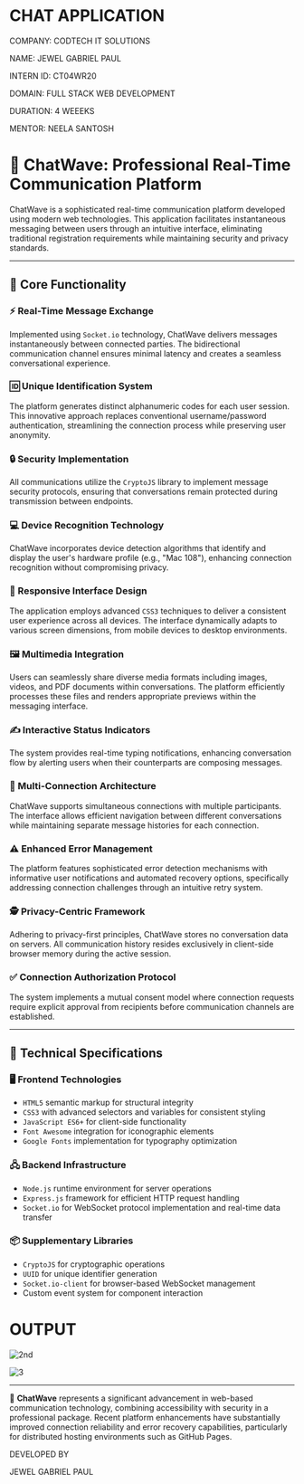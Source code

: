 # CHAT APPLICATION

COMPANY: CODTECH IT SOLUTIONS

NAME: JEWEL GABRIEL PAUL

INTERN ID: CT04WR20

DOMAIN: FULL STACK WEB DEVELOPMENT

DURATION: 4 WEEEKS

MENTOR: NEELA SANTOSH

# 🌊 ChatWave: Professional Real-Time Communication Platform

ChatWave is a sophisticated real-time communication platform developed using modern web technologies. This application facilitates instantaneous messaging between users through an intuitive interface, eliminating traditional registration requirements while maintaining security and privacy standards.

---

## 🚀 Core Functionality

### ⚡ Real-Time Message Exchange
Implemented using `Socket.io` technology, ChatWave delivers messages instantaneously between connected parties. The bidirectional communication channel ensures minimal latency and creates a seamless conversational experience.

### 🆔 Unique Identification System
The platform generates distinct alphanumeric codes for each user session. This innovative approach replaces conventional username/password authentication, streamlining the connection process while preserving user anonymity.

### 🔒 Security Implementation
All communications utilize the `CryptoJS` library to implement message security protocols, ensuring that conversations remain protected during transmission between endpoints.

### 💻 Device Recognition Technology
ChatWave incorporates device detection algorithms that identify and display the user's hardware profile (e.g., "Mac 108"), enhancing connection recognition without compromising privacy.

### 📱 Responsive Interface Design
The application employs advanced `CSS3` techniques to deliver a consistent user experience across all devices. The interface dynamically adapts to various screen dimensions, from mobile devices to desktop environments.

### 🖼 Multimedia Integration
Users can seamlessly share diverse media formats including images, videos, and PDF documents within conversations. The platform efficiently processes these files and renders appropriate previews within the messaging interface.

### ✍️ Interactive Status Indicators
The system provides real-time typing notifications, enhancing conversation flow by alerting users when their counterparts are composing messages.

### 🔄 Multi-Connection Architecture
ChatWave supports simultaneous connections with multiple participants. The interface allows efficient navigation between different conversations while maintaining separate message histories for each connection.

### ⚠️ Enhanced Error Management
The platform features sophisticated error detection mechanisms with informative user notifications and automated recovery options, specifically addressing connection challenges through an intuitive retry system.

### 🕵️ Privacy-Centric Framework
Adhering to privacy-first principles, ChatWave stores no conversation data on servers. All communication history resides exclusively in client-side browser memory during the active session.

### ✅ Connection Authorization Protocol
The system implements a mutual consent model where connection requests require explicit approval from recipients before communication channels are established.

---

## 🧱 Technical Specifications

### 🖥 Frontend Technologies
- `HTML5` semantic markup for structural integrity  
- `CSS3` with advanced selectors and variables for consistent styling  
- `JavaScript ES6+` for client-side functionality  
- `Font Awesome` integration for iconographic elements  
- `Google Fonts` implementation for typography optimization  

### 🖧 Backend Infrastructure
- `Node.js` runtime environment for server operations  
- `Express.js` framework for efficient HTTP request handling  
- `Socket.io` for WebSocket protocol implementation and real-time data transfer  

### 📦 Supplementary Libraries
- `CryptoJS` for cryptographic operations  
- `UUID` for unique identifier generation  
- `Socket.io-client` for browser-based WebSocket management  
- Custom event system for component interaction  

# OUTPUT
![2nd](https://github.com/user-attachments/assets/31ef5580-3ae3-4c2a-acc6-ee8678148c7e)

![3](https://github.com/user-attachments/assets/973087a0-5fc4-4fce-9a0d-459695cc9210)

---

📢 **ChatWave** represents a significant advancement in web-based communication technology, combining accessibility with security in a professional package. Recent platform enhancements have substantially improved connection reliability and error recovery capabilities, particularly for distributed hosting environments such as GitHub Pages.

DEVELOPED BY

JEWEL GABRIEL PAUL
